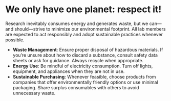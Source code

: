 # We only have one planet: respect it!

Research inevitably consumes energy and generates waste, but we can—and should—strive to minimize our environmental footprint. All lab members are expected to act responsibly and adopt sustainable practices whenever possible.
- **Waste Management**: Ensure proper disposal of hazardous materials. If you’re unsure about how to discard a substance, consult safety data sheets or ask for guidance. Always recycle when appropriate.
- **Energy Use**: Be mindful of electricity consumption. Turn off lights, equipment, and appliances when they are not in use.
- **Sustainable Purchasing**: Whenever feasible, choose products from companies that offer environmentally friendly options or use minimal packaging. Share surplus consumables with others to avoid unnecessary waste.
